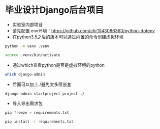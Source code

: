 # 毕业设计Django后台项目
- 实验室内部项目
- 请先配置.env环境：https://github.com/chr1043086360/python-dotenv
- 在python3.5之后的版本可以通过内置的命令创建虚拟环境
```bash
python -m venv .venv
```
```bash
source .venv/bin/activate
```
- 通过which查看python是否是虚拟环境的python

```bash
which django-admin
```
- 后面可以加上./避免太多层嵌套
```bash
django-admin startproject project ./
```
- 导入导出需求包
```bash
pip freeze > requirements.txt
```
```bash
pip install -r requirements.txt
```


